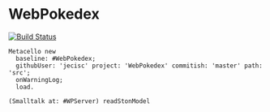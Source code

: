 # WebPokedex
[![Build Status](https://travis-ci.org/jecisc/WebPokedex.svg?branch=development)](https://travis-ci.org/jecisc/WebPokedex)
```Smalltalk
Metacello new 
  baseline: #WebPokedex;
  githubUser: 'jecisc' project: 'WebPokedex' commitish: 'master' path: 'src';
  onWarningLog;
  load.

(Smalltalk at: #WPServer) readStonModel
```
